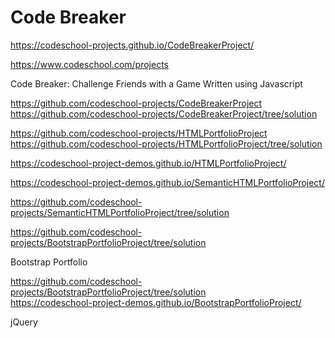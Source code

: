 # Code Breaker  

https://codeschool-projects.github.io/CodeBreakerProject/  


https://www.codeschool.com/projects  



Code Breaker: Challenge Friends with a Game Written using Javascript  

https://github.com/codeschool-projects/CodeBreakerProject  
https://github.com/codeschool-projects/CodeBreakerProject/tree/solution  


https://github.com/codeschool-projects/HTMLPortfolioProject  
https://github.com/codeschool-projects/HTMLPortfolioProject/tree/solution  

https://codeschool-project-demos.github.io/HTMLPortfolioProject/  


https://codeschool-project-demos.github.io/SemanticHTMLPortfolioProject/  

https://github.com/codeschool-projects/SemanticHTMLPortfolioProject/tree/solution  


https://github.com/codeschool-projects/BootstrapPortfolioProject/tree/solution  

Bootstrap Portfolio  

https://github.com/codeschool-projects/BootstrapPortfolioProject/tree/solution  
https://codeschool-project-demos.github.io/BootstrapPortfolioProject/  


jQuery  








